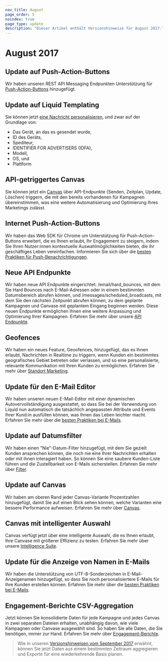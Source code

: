 ```yaml
---
nav_title: August
page_order: 5
noindex: true
page_type: update
description: "Dieser Artikel enthält Versionshinweise für August 2017."
---
```


# August 2017

## Update auf Push-Action-Buttons

Wir haben unseren REST API Messaging Endpunkten Unterstützung für [Push-Action-Buttons]({{site.baseurl}}/user_guide/message_building_by_channel/push/push_action_buttons/#how-to-use-action-buttons) hinzugefügt.

## Update auf Liquid Templating

Sie können jetzt [eine Nachricht personalisieren]({{site.baseurl}}/user_guide/personalization_and_dynamic_content/liquid/supported_personalization_tags/), und zwar auf der Grundlage von:
- Das Gerät, an das es gesendet wurde,
- ID des Geräts,
- Spediteur,
- IDENTIFIER FOR ADVERTISERS (IDFA),
- Modell,
- OS, und
- Plattform

## API-getriggertes Canvas

Sie können jetzt ein [Canvas]({{site.baseurl}}/user_guide/engagement_tools/canvas/create_a_canvas/create_a_canvas/) über API-Endpunkte (Senden, Zeitplan, Update, Löschen) triggern, die mit den bereits vorhandenen für Kampagnen übereinstimmen, was eine weitere Automatisierung und Optimierung Ihres Marketings zulässt.

## Internet Push-Action-Buttons

Wir haben das Web SDK für Chrome um Unterstützung für Push-Action-Buttons erweitert, die es Ihnen erlaubt, Ihr Engagement zu steigern, indem Sie Ihren Nutzer:innen kontextuelle Auswahlmöglichkeiten bieten, die ihr geschäftiges Leben vereinfachen. Informieren Sie sich über die [besten Praktiken für Push-Benachrichtigungen]({{site.baseurl}}/user_guide/message_building_by_channel/push/best_practices/).

## Neue API Endpunkte

Wir haben neue API Endpunkte eingerichtet: /email/hard_bounces, mit dem Sie Hard Bounces nach E-Mail-Adressen oder in einem bestimmten Datumsbereich abrufen können, und /messages/scheduled_broadcasts, mit dem Sie den nächsten Zeitpunkt abrufen können, zu dem geplante Kampagnen und Canvase mit geplantem Eingang beginnen werden. Diese neuen Endpunkte ermöglichen Ihnen eine weitere Anpassung und Optimierung Ihrer Kampagnen. Erfahren Sie mehr über unsere [API Endpunkte]({{site.baseurl}}/developer_guide/rest_api/basics/#what-is-a-rest-api).

## Geofences

Wir haben ein neues Feature, Geoofences, hinzugefügt, das es Ihnen erlaubt, Nachrichten in Realtime zu triggern, wenn Kunden ein bestimmtes geografisches Gebiet betreten oder verlassen, und so eine personalisierte, relevante Kommunikation mit Ihren Kunden zu ermöglichen. Erfahren Sie mehr über [Standort Marketing]({{site.baseurl}}/developer_guide/platform_integration_guides/android/advanced_use_cases/locations_and_geofences/).

## Update für den E-Mail Editor

Wir haben unseren neuen E-Mail-Editor mit einer dynamischen Autovervollständigung ausgestattet, so dass Sie bei der Verwendung von Liquid nun automatisch die tatsächlich angepassten Attribute und Events Ihrer Kund:in ausfüllen können, was Ihnen das Leben leichter macht. Erfahren Sie mehr über die [besten Praktiken bei E-Mails]({{site.baseurl}}/user_guide/message_building_by_channel/email/best_practices).

## Update auf Datumsfilter

Wir haben einen "Nie"-Datum-Filter hinzugefügt, mit dem Sie gezielt Kunden ansprechen können, die noch nie eine Ihrer Nachrichten erhalten oder mit ihnen interagiert haben. So können Sie eine saubere Kunden-Liste führen und die Zustellbarkeit von E-Mails sicherstellen. Erfahren Sie mehr über [Filter]({{site.baseurl}}/user_guide/engagement_tools/segments/segmentation_filters/#segmentation-filters).

## Update auf Canvas

Wir haben am oberen Rand jeder Canvas-Variante Prozentzahlen hinzugefügt, damit Sie auf einen Blick sehen können, welche Varianten eine bessere Performance aufweisen. Erfahren Sie mehr über [Canvas]({{site.baseurl}}/user_guide/engagement_tools/canvas/create_a_canvas/create_a_canvas/).

## Canvas mit intelligenter Auswahl

Canvas verfügt jetzt über eine intelligente Auswahl, die es Ihnen erlaubt, Ihre Canvase mit größerer Effizienz zu testen. Erfahren Sie mehr über unsere [Intelligence Suite]({{site.baseurl}}/user_guide/engagement_tools/canvas/create_a_canvas/create_a_canvas/).

## Update für die Anzeige von Namen in E-Mails

Wir haben die Unterstützung von UTF-8-Sonderzeichen in E-Mail-Anzeigenamen hinzugefügt, so dass Sie noch personalisiertere E-Mails für Ihre Kunden erstellen können. Erfahren Sie mehr über die [besten Praktiken bei E-Mails]({{site.baseurl}}/user_guide/message_building_by_channel/email/best_practices).

## Engagement-Berichte CSV-Aggregation

Jetzt können Sie konsolidierte Daten für jede Kampagne und jedes Canvas in zwei separaten Dateien erhalten, unabhängig davon, wie viele Kampagnen oder Canvase ausgewählt sind. So haben Sie alle Daten, die Sie benötigen, immer zur Hand. Erfahren Sie mehr über [Engagement-Berichte]({{site.baseurl}}/user_guide/data_and_analytics/reporting/engagement_reports/).

> Wie in unseren [Versionshinweisen vom September 2017]({{site.baseurl}}/help/release_notes/2017/september/) erwähnt, können Sie jetzt Daten aus einem bestimmten Zeitraum aggregieren und Exporte für eine wiederkehrende Basis planen.


